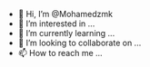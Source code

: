 - 👋 Hi, I’m @Mohamedzmk
- 👀 I’m interested in ...
- 🌱 I’m currently learning ...
- 💞️ I’m looking to collaborate on ...
- 📫 How to reach me ...

<!---
Mohamedzmk/Mohamedzmk is a ✨ special ✨ repository because its `README.md` (this file) appears on your GitHub profile.
You can click the Preview link to take a look at your changes.
--->
